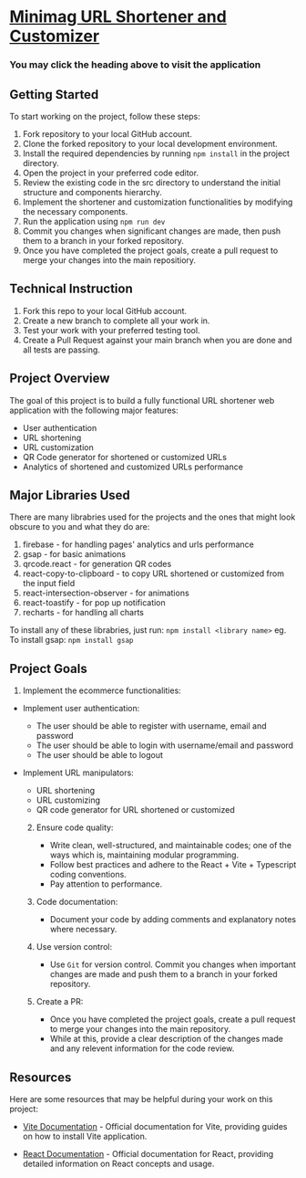 # [Minimag URL Shortener and Customizer](https://minimag-ng.netlify.app/)

### You may click the heading above to visit the application

## Getting Started

To start working on the project, follow these steps:

1. Fork repository to your local GitHub account.
2. Clone the forked repository to your local development environment.
3. Install the required dependencies by running `npm install` in the project directory.
4. Open the project in your preferred code editor.
5. Review the existing code in the src directory to understand the initial structure and components hierarchy.
6. Implement the shortener and customization functionalities by modifying the necessary components.
7. Run the application using `npm run dev`
8. Commit you changes when significant changes are made, then push them to a branch in your forked repository.
9. Once you have completed the project goals, create a pull request to merge your changes into the main repositiory.

## Technical Instruction

1. Fork this repo to your local GitHub account.
2. Create a new branch to complete all your work in.
3. Test your work with your preferred testing tool.
4. Create a Pull Request against your main branch when you are done and all tests are passing.

## Project Overview

The goal of this project is to build a fully functional URL shortener web application with the following major features:

- User authentication
- URL shortening
- URL customization
- QR Code generator for shortened or customized URLs
- Analytics of shortened and customized URLs performance

## Major Libraries Used

There are many librabries used for the projects and the ones that might look obscure to you and what they do are:

1. firebase - for handling pages' analytics and urls performance
2. gsap - for basic animations
3. qrcode.react - for generation QR codes
4. react-copy-to-clipboard - to copy URL shortened or customized from the input field
5. react-intersection-observer - for animations
6. react-toastify - for pop up notification
7. recharts - for handling all charts

To install any of these librabries, just run: `npm install <library name>` eg. To install gsap: `npm install gsap`

## Project Goals

1. Implement the ecommerce functionalities:

- Implement user authentication:
  - The user should be able to register with username, email and password
  - The user should be able to login with username/email and password
  - The user should be able to logout
- Implement URL manipulators:

  - URL shortening
  - URL customizing
  - QR code generator for URL shortened or customized

  2. Ensure code quality:

     - Write clean, well-structured, and maintainable codes; one of the ways which is, maintaining modular programming.
     - Follow best practices and adhere to the React + Vite + Typescript coding conventions.
     - Pay attention to performance.

  3. Code documentation:

     - Document your code by adding comments and explanatory notes where necessary.

  4. Use version control:

     - Use `Git` for version control. Commit you changes when important changes are made and push them to a branch in your forked repository.

  5. Create a PR:
     - Once you have completed the project goals, create a pull request to merge your changes into the main repository.
     - While at this, provide a clear description of the changes made and any relevent information for the code review.

## Resources

Here are some resources that may be helpful during your work on this project:

- [Vite Documentation](https://vitejs.dev/) - Official documentation for Vite, providing guides on how to install Vite application.

- [React Documentation](https://create-react-app.dev/) - Official documentation for React, providing detailed information on React concepts and usage.

